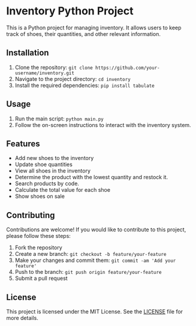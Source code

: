 # Inventory Python Project

This is a Python project for managing inventory. It allows users to keep track of shoes, their quantities, and other relevant information.

## Installation

1. Clone the repository: `git clone https://github.com/your-username/inventory.git`
2. Navigate to the project directory: `cd inventory`
3. Install the required dependencies: `pip install tabulate`

## Usage

1. Run the main script: `python main.py`
2. Follow the on-screen instructions to interact with the inventory system.

## Features

- Add new shoes to the inventory
- Update shoe quantities
- View all shoes in the inventory
- Determine the product with the lowest quantity and restock it.
- Search products by code.
- Calculate the total value for each shoe
- Show shoes on sale

## Contributing

Contributions are welcome! If you would like to contribute to this project, please follow these steps:

1. Fork the repository
2. Create a new branch: `git checkout -b feature/your-feature`
3. Make your changes and commit them: `git commit -am 'Add your feature'`
4. Push to the branch: `git push origin feature/your-feature`
5. Submit a pull request

## License

This project is licensed under the MIT License. See the [LICENSE](LICENSE.md) file for more details.
